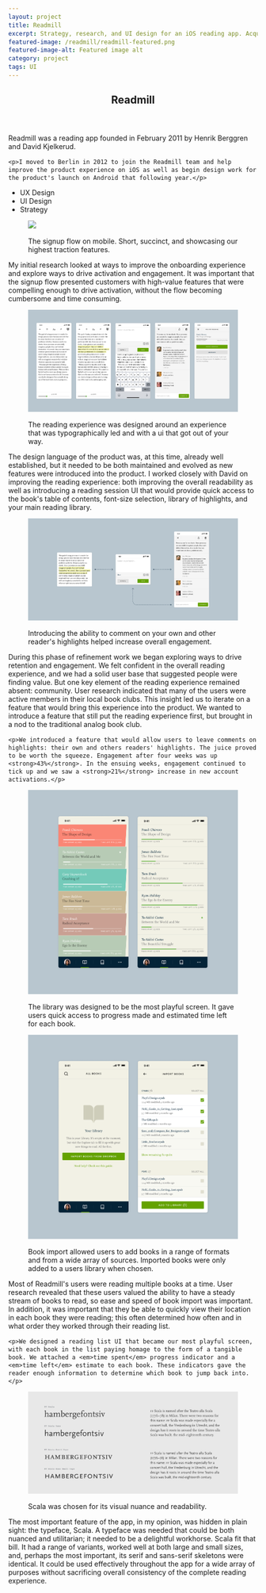 ```yaml
---
layout: project
title: Readmill
excerpt: Strategy, research, and UI design for an iOS reading app. Acquired by Dropbox in 2014.
featured-image: /readmill/readmill-featured.png
featured-image-alt: Featured image alt
category: project
tags: UI
---
```


<section class="grid intro">
  <header>
    <h2>Readmill</h2>
  </header>
  <article>
    <p>Readmill was a reading app founded in February 2011 by Henrik Berggren and David Kjelkerud.</p>

    <p>I moved to Berlin in 2012 to join the Readmill team and help improve the product experience on iOS as well as begin design work for the product's launch on Android that following year.</p>
  </article>
  <footer>
    <ul>
      <li>UX Design</li>
      <li>UI Design</li>
      <li>Strategy</li>
    </ul>
  </footer>
</section>

<section class="grid image">
  <figure>
    <img class="feat-img" src="/img/readmill/signup-flow.png">
    <figcaption>
      <p>The signup flow on mobile. Short, succinct, and showcasing our highest traction features.</p>
    </figcaption>
  </figure>
</section>

<section class="grid info">
  <article>
    <p>My initial research looked at ways to improve the onboarding experience and explore ways to  drive activation and engagement. It was important that the signup flow presented customers with high-value features that were compelling enough to drive activation, without the flow becoming cumbersome and time consuming.</p>
  </article>
</section>

<section class="grid image">
  <figure>
  <img class="feat-img" src="/img/readmill/reading-flow.png">
    <figcaption>
      <p>The reading experience was designed around an experience that was typographically led and with a ui that got out of your way.</p>
    </figcaption>
  </figure>
</section>

<section class="grid info">
  <article>
    <p>The design language of the product was, at this time, already  well established, but it needed to be both maintained and evolved as new features were introduced into the product. I worked closely with David on improving the reading experience: both improving the overall readability as well as introducing a reading session UI that would provide quick access to the book's table of contents, font-size selection, library of highlights, and your main reading library.</p>
  </article>
</section>

<section class="grid image">
  <figure>
  <img class="feat-img" src="/img/readmill/social-highlights.png">
    <figcaption>
      <p>Introducing the ability to comment on your own and other reader's highlights helped increase overall engagement.</p>
    </figcaption>
  </figure>
</section>

<section class="grid info">
  <article>
    <p>During this phase of refinement work we began exploring ways to drive retention and engagement. We felt confident in the overall reading experience, and we had a solid user base that suggested people were finding value. But one key element of the reading experience remained absent: community. User research indicated that many of the users were active members in their local book clubs. This insight led us to iterate on a feature that would bring this experience into the product. We wanted to introduce a feature that still put the reading experience first, but brought in a nod to the traditional analog book club.</p>

    <p>We introduced a feature that would allow users to leave comments on highlights: their own and others readers' highlights. The juice proved to be worth the squeeze. Engagement after four weeks was up <strong>43%</strong>. In the ensuing weeks, engagement continued to tick up and we saw a <strong>21%</strong> increase in new account activations.</p>
  </article>
</section>

<section class="grid two-image">
  <figure>
    <img class="" src="/img/readmill/full-library.png">
    <figcaption>
      <p>The library was designed to be the most playful screen. It gave users quick access to progress made and estimated time left for each book.</p>
    </figcaption>
  </figure>
  <figure>
  <img class="" src="/img/readmill/book-import.png">
    <figcaption>
    <p>Book import allowed users to add books in a range of formats and from a wide array of sources. Imported books were only added to a users library when chosen.</p>
    </figcaption>
  </figure>
</section>

<section class="grid info">
  <article>
    <p>Most of Readmill's users were reading multiple books at a time. User research revealed that these users valued the ability to have a steady stream of books to read, so ease and speed of book import was important. In addition, it was important that they be able to quickly view their location in each book they were reading; this often determined how often and in what order they worked through their reading list.</p>

    <p>We designed a reading list UI that became our most playful screen, with each book in the list paying homage to the form of a tangible book. We attached a <em>time spent</em> progress indicator and a <em>time left</em> estimate to each book. These indicators gave the reader enough information to determine which book to jump back into.</p>
  </article>
</section>

<section class="grid image">
  <figure>
  <img class="feat-img" src="/img/readmill/typography.png">
    <figcaption>
      <p>Scala was chosen for its visual nuance and readability.</p>
    </figcaption>
  </figure>
</section>

<section class="grid info">
  <article>
    <p>The most important feature of the app, in my opinion, was hidden in plain sight: the typeface, Scala. A typeface was needed that could be both nuanced and utilitarian; it needed to be a delightful workhorse. Scala fit that bill. It had a range of variants, worked well at both large and small sizes, and, perhaps the most important, its serif and sans-serif skeletons were identical. It could be used effectively throughout the app for a wide array of purposes without sacrificing overall consistency of the complete reading experience.</p>
  </article>
</section>
